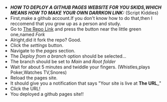 - ***HOW TO DEPLOY A GITHUB PAGES WEBSITE FOR YOU SKIDS,WHICH MEANS HOW TO MAKE YOUR OWN DARRKON LINK:*** (Script Kiddies)
- First,make a github account.If you don't know how to do that,then I reccomend that you grow up as a person and study.
- Go to [The Repo Link](https://github.com/Exploit-Master122/DarrkonOS) and press the button near the little green one,named *Fork*
- Alright,did it fork the repo? Good.
- Click the *settings* button.
- Navigate to the *pages* section.
- The *Deploy from a branch* option should be selected...
- The branch should be set to *Main* and *Root folder*
- Wait for about 5 minutes and twiddle your fingers. (Whistles,plays Poker,Watches TV,Snores)
- Reload the pages site.
- It should give you a notification that says "Your site is live at ______The URL_______"
- Click the URL!
- You deployed a github pages site!!
